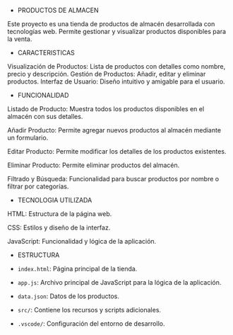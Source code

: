 - PRODUCTOS DE ALMACEN

Este proyecto es una tienda de productos de almacén desarrollada con tecnologías web. Permite gestionar y visualizar productos disponibles para la venta.

- CARACTERISTICAS

Visualización de Productos: Lista de productos con detalles como nombre, precio y descripción.
Gestión de Productos: Añadir, editar y eliminar productos.
Interfaz de Usuario: Diseño intuitivo y amigable para el usuario.

- FUNCIONALIDAD

Listado de Producto: Muestra todos los productos disponibles en el almacén con sus detalles.

Añadir Producto: Permite agregar nuevos productos al almacén mediante un formulario.

Editar Producto: Permite modificar los detalles de los productos existentes.

Eliminar Producto: Permite eliminar productos del almacén.

Filtrado y Búsqueda: Funcionalidad para buscar productos por nombre o filtrar por categorías.

- TECNOLOGIA UTILIZADA

HTML: Estructura de la página web.

CSS: Estilos y diseño de la interfaz.

JavaScript: Funcionalidad y lógica de la aplicación.

- ESTRUCTURA

- `index.html`: Página principal de la tienda.
- `app.js`: Archivo principal de JavaScript para la lógica de la aplicación.
- `data.json`: Datos de los productos.
- `src/`: Contiene los recursos y scripts adicionales.
- `.vscode/`: Configuración del entorno de desarrollo.

